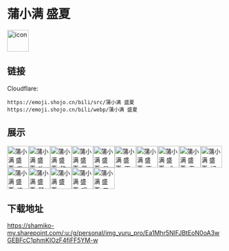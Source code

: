 # 蒲小满 盛夏
<img src="https://emoji.shojo.cn/bili/src/蒲小满 盛夏/icon.png" width="50" height="50" alt="icon">

## 链接
Cloudflare:
```
https://emoji.shojo.cn/bili/src/蒲小满 盛夏
https://emoji.shojo.cn/bili/webp/蒲小满 盛夏
```
## 展示
<img src="https://emoji.shojo.cn/bili/src/蒲小满 盛夏/蒲小满 盛夏-嗷呜.png" width="50" height="50" alt="蒲小满 盛夏-嗷呜"><img src="https://emoji.shojo.cn/bili/src/蒲小满 盛夏/蒲小满 盛夏-咋了.png" width="50" height="50" alt="蒲小满 盛夏-咋了"><img src="https://emoji.shojo.cn/bili/src/蒲小满 盛夏/蒲小满 盛夏-熬夜.png" width="50" height="50" alt="蒲小满 盛夏-熬夜"><img src="https://emoji.shojo.cn/bili/src/蒲小满 盛夏/蒲小满 盛夏-最美的人.png" width="50" height="50" alt="蒲小满 盛夏-最美的人"><img src="https://emoji.shojo.cn/bili/src/蒲小满 盛夏/蒲小满 盛夏-是我没错.png" width="50" height="50" alt="蒲小满 盛夏-是我没错"><img src="https://emoji.shojo.cn/bili/src/蒲小满 盛夏/蒲小满 盛夏-不不不.png" width="50" height="50" alt="蒲小满 盛夏-不不不"><img src="https://emoji.shojo.cn/bili/src/蒲小满 盛夏/蒲小满 盛夏-要乖哦.png" width="50" height="50" alt="蒲小满 盛夏-要乖哦"><img src="https://emoji.shojo.cn/bili/src/蒲小满 盛夏/蒲小满 盛夏-咸鱼瘫.png" width="50" height="50" alt="蒲小满 盛夏-咸鱼瘫"><img src="https://emoji.shojo.cn/bili/src/蒲小满 盛夏/蒲小满 盛夏-真愁人啊.png" width="50" height="50" alt="蒲小满 盛夏-真愁人啊"><img src="https://emoji.shojo.cn/bili/src/蒲小满 盛夏/蒲小满 盛夏-好耶.png" width="50" height="50" alt="蒲小满 盛夏-好耶"><img src="https://emoji.shojo.cn/bili/src/蒲小满 盛夏/蒲小满 盛夏-挠头.png" width="50" height="50" alt="蒲小满 盛夏-挠头"><img src="https://emoji.shojo.cn/bili/src/蒲小满 盛夏/蒲小满 盛夏-赞.png" width="50" height="50" alt="蒲小满 盛夏-赞"><img src="https://emoji.shojo.cn/bili/src/蒲小满 盛夏/蒲小满 盛夏-LoveU.png" width="50" height="50" alt="蒲小满 盛夏-LoveU"><img src="https://emoji.shojo.cn/bili/src/蒲小满 盛夏/蒲小满 盛夏-哼.png" width="50" height="50" alt="蒲小满 盛夏-哼"><img src="https://emoji.shojo.cn/bili/src/蒲小满 盛夏/蒲小满 盛夏-叉出去.png" width="50" height="50" alt="蒲小满 盛夏-叉出去">

## 下载地址

https://shamiko-my.sharepoint.com/:u:/g/personal/img_yuru_pro/Ea1Mhr5NlFJBtEoN0oA3wGEBFcC1phmKIOzF4fiFF5YM-w